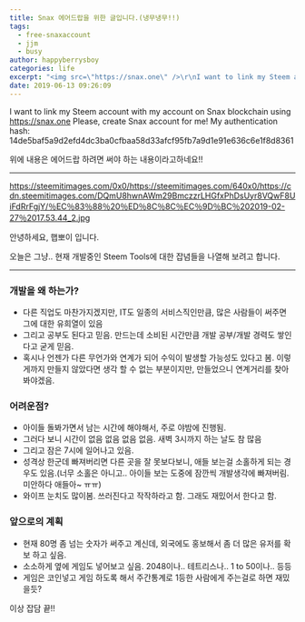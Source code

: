 ```yaml
---
title: Snax 에어드랍을 위한 글입니다.(냉무냉무!!)
tags:
  - free-snaxaccount
  - jjm
  - busy
author: happyberrysboy
categories: life
excerpt: "<img src=\"https://snax.one\" />\r\nI want to link my Steem account with my account on Snax blockchain using  Please, create Snax account for me! My authentication hash: 14de5baf5a9d2efd4dc3ba0cfbaa58d33afcf95fb7a9d1e91e636c6e1f8d8361  ....."
date: 2019-06-13 09:26:09
---
```


I want to link my Steem account with my account on Snax blockchain using https://snax.one
Please, create Snax account for me!
My authentication hash: 14de5baf5a9d2efd4dc3ba0cfbaa58d33afcf95fb7a9d1e91e636c6e1f8d8361

위에 내용은 에어드랍 하려면 써야 하는 내용이라고하네요!!

___

https://steemitimages.com/0x0/https://steemitimages.com/640x0/https://cdn.steemitimages.com/DQmU8hwnAWm29BmczzrLHGfxPhDsUyr8VQwF8UiFdRrFgjY/％EC％83％88％20％ED％8C％8C％EC％9D％BC％202019-02-27％2017.53.44_2.jpg

안녕하세요, 햅뽀이 입니다.

오늘은 그냥.. 현재 개발중인 Steem Tools에 대한 잡념들을 나열해 보려고 합니다.

___

### 개발을 왜 하는가?
- 다른 직업도 마찬가지겠지만, IT도 일종의 서비스직인만큼, 많은 사람들이 써주면 그에 대한 유희열이 있음
- 그리고 공부도 된다고 믿음. 만드는데 소비된 시간만큼 개발 공부/개발 경력도 쌓인다고 굳게 믿음.
- 혹시나 언젠가 다른 무언가와 연계가 되어 수익이 발생할 가능성도 있다고 봄. 이렇게까지 만들지 않았다면 생각 할 수 없는 부분이지만, 만들었으니 연계거리를 찾아봐야겠음.

### 어려운점?
- 아이들 돌봐가면서 남는 시간에 해야해서, 주로 야밤에 진행됨.
- 그러다 보니 시간이 없음 없음 없음 없음. 새벽 3시까지 하는 날도 참 많음
- 그리고 잠은 7시에 일어나고 있음.
- 성격상 한군데 빠져버리면 다른 곳을 잘 못보다보니, 애들 보는걸 소홀하게 되는 경우도 있음.(너무 소홀은 아니고.. 아이들 보는 도중에 잠깐씩 개발생각에 빠져버림. 미안하다 애들아~ ㅠㅠ)
- 와이프 눈치도 많이봄. 쓰러진다고 작작하라고 함. 그래도 재밌어서 한다고 함.


### 앞으로의 계획
- 현재 80명 좀 넘는 숫자가 써주고 계신데, 외국에도 홍보해서 좀 더 많은 유저를 확보 하고 싶음.
- 소소하게 옆에 게임도 넣어보고 싶음. 2048이나.. 테트리스나.. 1 to 50이나.. 등등
- 게임은 코인넣고 게임 하도록 해서 주간통계로 1등한 사람에게 주는걸로 하면 재밌을듯?


이상 잡담 끝!!